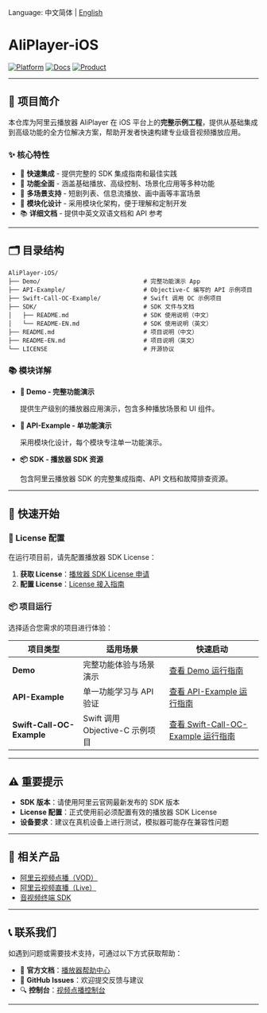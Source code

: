 Language: 中文简体 | [English](README-EN.md)

# **AliPlayer-iOS**

[![Platform](https://img.shields.io/badge/Platform-iOS-brightgreen)](https://www.apple.com/ios/) [![Docs](https://img.shields.io/badge/Docs-AliPlayer-blue?logo=aliyun)](https://help.aliyun.com/zh/vod/developer-reference/apsaravideo-player-sdk-for-ios/) [![Product](https://img.shields.io/badge/Product-VOD-FF6A00)](https://www.aliyun.com/product/vod)

---

## **📌 项目简介**

本仓库为阿里云播放器 AliPlayer 在 iOS 平台上的**完整示例工程**，提供从基础集成到高级功能的全方位解决方案，帮助开发者快速构建专业级音视频播放应用。

### **✨ 核心特性**

- 🚀 **快速集成** - 提供完整的 SDK 集成指南和最佳实践
- 🎯 **功能全面** - 涵盖基础播放、高级控制、场景化应用等多种功能
- 📱 **多场景支持** - 短剧列表、信息流播放、画中画等丰富场景
- 🔧 **模块化设计** - 采用模块化架构，便于理解和定制开发
- 📚 **详细文档** - 提供中英文双语文档和 API 参考

---

## **🗂️ 目录结构**

```
AliPlayer-iOS/
├── Demo/                             # 完整功能演示 App
├── API-Example/                      # Objective-C 编写的 API 示例项目
├── Swift-Call-OC-Example/            # Swift 调用 OC 示例项目
├── SDK/                              # SDK 文件与文档
│   ├── README.md                     # SDK 使用说明（中文）
│   └── README-EN.md                  # SDK 使用说明（英文）
├── README.md                         # 项目说明（中文）
├── README-EN.md                      # 项目说明（英文）
└── LICENSE                           # 开源协议
```

### **📚 模块详解**

* **🎯 Demo - 完整功能演示**

  提供生产级别的播放器应用演示，包含多种播放场景和 UI 组件。

* **🔧 API-Example - 单功能演示**

  采用模块化设计，每个模块专注单一功能演示。

* **📦 SDK - 播放器 SDK 资源**

  包含阿里云播放器 SDK 的完整集成指南、API 文档和故障排查资源。

---

## **🚀 快速开始**

### **🔐 License 配置**

在运行项目前，请先配置播放器 SDK License：

1. **获取 License**：[播放器 SDK License 申请](https://help.aliyun.com/zh/vod/developer-reference/obtain-the-player-sdk-license)
2. **配置 License**：[License 接入指南](https://help.aliyun.com/zh/vod/developer-reference/access-to-license)

### **📦 项目运行**

选择适合您需求的项目进行体验：

| 项目类型                  | 适用场景                        | 快速启动                                                     |
| ------------------------- | ------------------------------- | ------------------------------------------------------------ |
| **Demo**                  | 完整功能体验与场景演示          | [查看 Demo 运行指南](./Demo/README.md)                       |
| **API-Example**           | 单一功能学习与 API 验证         | [查看 API-Example 运行指南](./API-Example/README.md)         |
| **Swift-Call-OC-Example** | Swift 调用 Objective-C 示例项目 | [查看 Swift-Call-OC-Example 运行指南](./Swift-Call-OC-Example/README.md) |

---

## **⚠️ 重要提示**

- **SDK 版本**：请使用阿里云官网最新发布的 SDK 版本
- **License 配置**：正式使用前必须配置有效的播放器 SDK License
- **设备要求**：建议在真机设备上进行测试，模拟器可能存在兼容性问题

----

## **🎥 相关产品**

- [阿里云视频点播（VOD）](https://www.aliyun.com/product/vod)
- [阿里云视频直播（Live）](https://www.aliyun.com/product/live)
- [音视频终端 SDK](https://help.aliyun.com/zh/apsara-video-sdk/)

---

## **📞 联系我们**

如遇到问题或需要技术支持，可通过以下方式获取帮助：

- 📘 **官方文档**：[播放器帮助中心](https://help.aliyun.com/zh/vod/)
- 💬 **GitHub Issues**：欢迎提交反馈与建议
- 🔍 **控制台**：[视频点播控制台](https://vod.console.aliyun.com)

---

